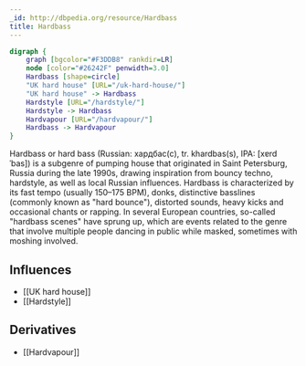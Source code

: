 ```yaml
---
_id: http://dbpedia.org/resource/Hardbass
title: Hardbass
---
```


```dot
digraph {
	graph [bgcolor="#F3DDB8" rankdir=LR]
	node [color="#26242F" penwidth=3.0]
	Hardbass [shape=circle]
	"UK hard house" [URL="/uk-hard-house/"]
	"UK hard house" -> Hardbass
	Hardstyle [URL="/hardstyle/"]
	Hardstyle -> Hardbass
	Hardvapour [URL="/hardvapour/"]
	Hardbass -> Hardvapour
}
```

Hardbass or hard bass (Russian: хардбас(с), tr. khardbas(s), IPA: [xɐrdˈbas]) is a subgenre of pumping house that originated in Saint Petersburg, Russia during the late 1990s, drawing inspiration from bouncy techno, hardstyle, as well as local Russian influences. Hardbass is characterized by its fast tempo (usually 150–175 BPM), donks, distinctive basslines (commonly known as "hard bounce"), distorted sounds, heavy kicks and occasional chants or rapping. In several European countries, so-called "hardbass scenes" have sprung up, which are events related to the genre that involve multiple people dancing in public while masked, sometimes with moshing involved.

## Influences

- [[UK hard house]]
- [[Hardstyle]]

## Derivatives

- [[Hardvapour]]
